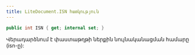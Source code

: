 ```yaml
---
title: LiteDocument.ISN հատկություն
---
```


```c#
public int ISN { get; internal set; }
```

Վերադարձնում է փաստաթղթի ներքին նույնականացման համարը (isn-ը):
